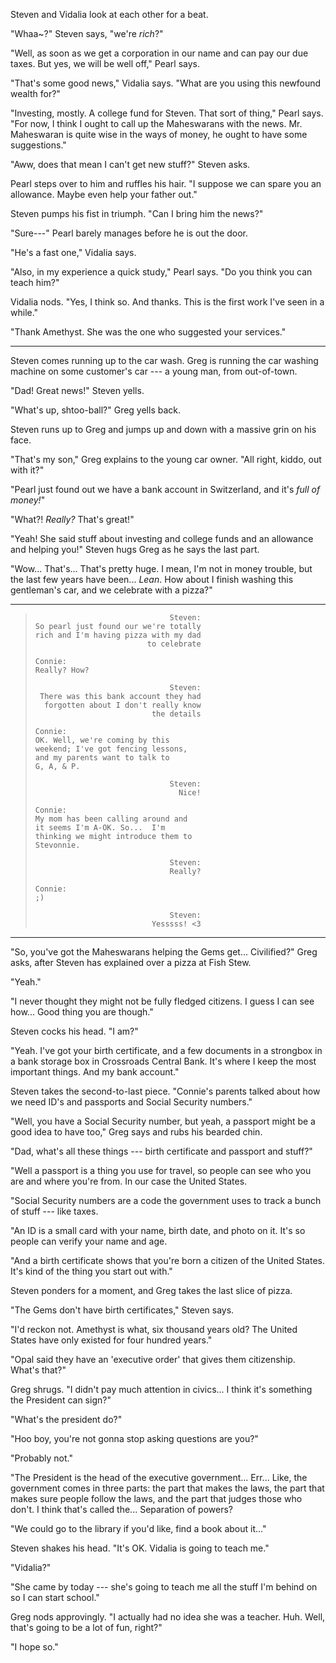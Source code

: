 Steven and Vidalia look at each other for a beat.

"Whaa~?" Steven says, "we're *rich*?"

"Well, as soon as we get a corporation in our name and can pay our due taxes.
But yes, we will be well off," Pearl says.

"That's some good news," Vidalia says. "What are you using this newfound wealth
for?"

"Investing, mostly. A college fund for Steven. That sort of thing," Pearl says. 
"For now, I think I ought to call up the Maheswarans with the news. Mr. Maheswaran
is quite wise in the ways of money, he ought to have some suggestions."

"Aww, does that mean I can't get new stuff?" Steven asks.

Pearl steps over to him and ruffles his hair. "I suppose we can spare you an allowance.
Maybe even help your father out."

Steven pumps his fist in triumph. "Can I bring him the news?"

"Sure---" Pearl barely manages before he is out the door.

"He's a fast one," Vidalia says.

"Also, in my experience a quick study," Pearl says. "Do you think you can teach him?"

Vidalia nods. "Yes, I think so. And thanks. This is the first work I've seen in a while."

"Thank Amethyst. She was the one who suggested your services."

----

Steven comes running up to the car wash. Greg is running the car washing machine on
some customer's car --- a young man, from out-of-town.

"Dad! Great news!" Steven yells.

"What's up, shtoo-ball?" Greg yells back.

Steven runs up to Greg and jumps up and down with a massive grin on his face.

"That's my son," Greg explains to the young car owner. "All right, kiddo,
out with it?"

"Pearl just found out we have a bank account in Switzerland,
and it's *full of money!*"

"What?! *Really?* That's great!"

"Yeah! She said stuff about investing and college funds and an allowance and helping you!"
Steven hugs Greg as he says the last part.

"Wow... That's... That's pretty huge. I mean, I'm not in money trouble, but the last few years
have been... *Lean*. How about I finish washing this gentleman's car, and we celebrate with a pizza?"

----

> ~~~
>                               Steven:
> So pearl just found our we're totally
> rich and I'm having pizza with my dad
>                          to celebrate
> 
> Connie:
> Really? How?
> 
>                               Steven:
>  There was this bank account they had
>   forgotten about I don't really know 
>                           the details
> 
> Connie:
> OK. Well, we're coming by this
> weekend; I've got fencing lessons,
> and my parents want to talk to
> G, A, & P.
> 
>                               Steven:
>                                 Nice!
> 
> Connie:
> My mom has been calling around and
> it seems I'm A-OK. So...  I'm
> thinking we might introduce them to
> Stevonnie.
> 
>                               Steven:
>                               Really?
> 
> Connie:
> ;)
> 
>                               Steven:
>                           Yesssss! <3
> ~~~

----

"So, you've got the Maheswarans helping the Gems get...
Civilified?" Greg asks, after Steven has explained over a pizza
at Fish Stew.

"Yeah."

"I never thought they might not be fully fledged citizens. I guess
I can see how... Good thing you are though."

Steven cocks his head. "I am?"

"Yeah. I've got your birth certificate, and a few documents
in a strongbox in a bank storage box in Crossroads Central Bank. It's where
I keep the most important things. And my bank account."

Steven takes the second-to-last piece. "Connie's parents talked about
how we need ID's and passports and Social Security numbers."

"Well, you have a Social Security number, but yeah, a passport might be
a good idea to have too," Greg says and rubs his bearded chin.

"Dad, what's all these things --- birth certificate and passport and stuff?"

"Well a passport is a thing you use for travel, so people can see who
you are and where you're from. In our case the United States.

"Social Security numbers are a code the government uses to track a bunch of stuff --- like
taxes.

"An ID is a small card with your name, birth date, and photo on it. It's
so people can verify your name and age.

"And a birth certificate shows that you're born a citizen of the United States.
It's kind of the thing you start out with."

Steven ponders for a moment, and Greg takes the last slice of pizza.

"The Gems don't have birth certificates," Steven says.

"I'd reckon not. Amethyst is what, six thousand years old? The United States
have only existed for four hundred years."

"Opal said they have an 'executive order' that gives them citizenship. What's
that?"

Greg shrugs. "I didn't pay much attention in civics... I think it's something
the President can sign?"

"What's the president do?"

"Hoo boy, you're not gonna stop asking questions are you?"

"Probably not."

"The President is the head of the executive government... Err...
Like, the government comes in three parts: the part that makes the laws,
the part that makes sure people follow the laws, and the part that judges those who
don't. I think that's called the... Separation of powers?

"We could go to the library if you'd like, find a book about it..."

Steven shakes his head. "It's OK. Vidalia is going to teach me."

"Vidalia?"

"She came by today --- she's going to teach me all the stuff I'm behind on so
I can start school."

Greg nods approvingly. "I actually had no idea she was a teacher. Huh. Well,
that's going to be a lot of fun, right?"

"I hope so."
